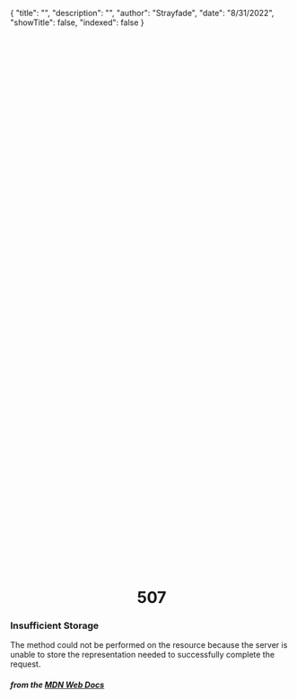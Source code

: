 {
"title": "",
"description": "",
"author": "Strayfade",
"date": "8/31/2022",
"showTitle": false,
"indexed": false
}

<p style="margin-right: auto; margin-left: auto; width: max-content; margin-top: 25vh; opacity: 0.5;"></p>
<h1 style="margin-right: auto; margin-left: auto; width: max-content; margin-top: 3px;">507</h1>

### Insufficient Storage

The method could not be performed on the resource because the server is unable to store the representation needed to successfully complete the request.

#### _from the [MDN Web Docs](https://developer.mozilla.org/en-US/docs/Web/HTTP/Status)_
